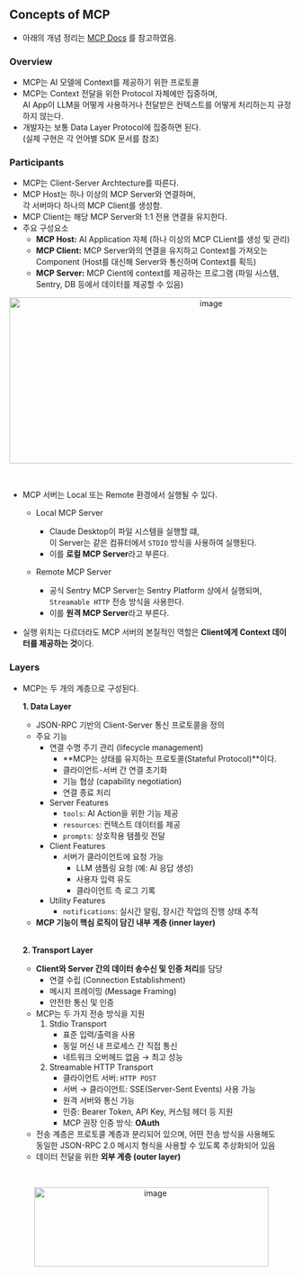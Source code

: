 ## Concepts of MCP
- 아래의 개념 정리는 [MCP Docs](https://modelcontextprotocol.io/docs/learn/architecture) 를 참고하였음.

### Overview
- MCP는 AI 모델에 Context를 제공하기 위한 프로토콜
- MCP는 Context 전달을 위한 Protocol 자체에만 집중하며,<br>
  AI App이 LLM을 어떻게 사용하거나 전달받은 컨텍스트를 어떻게 처리하는지 규정하지 않는다.
- 개발자는 보통 Data Layer Protocol에 집중하면 된다.  
  (실제 구현은 각 언어별 SDK 문서를 참조)

### Participants
- MCP는 Client-Server Archtecture를 따른다.
- MCP Host는 하나 이상의 MCP Server와 연결하며,<br>
  각 서버마다 하나의 MCP Client를 생성함.
- MCP Client는 해당 MCP Server와 1:1 전용 연결을 유지한다.
- 주요 구성요소
  - **MCP Host:** AI Application 자체 (하나 이상의 MCP CLient를 생성 및 관리)
  - **MCP Client:** MCP Server와의 연결을 유지하고 Context를 가져오는 Component (Host를 대신해 Server와 통신하며 Context를 획득)
  - **MCP Server:** MCP Cient에 context를 제공하는 프로그램 (파일 시스템, Sentry, DB 등에서 데이터를 제공할 수 있음)

<p align="center">
  <img width="702" height="295" alt="image" src="https://github.com/user-attachments/assets/061093a4-6564-4981-8ac5-a0a180db1ccc" />
</p>

<br>

- MCP 서버는 Local 또는 Remote 환경에서 실행될 수 있다.
  - Local MCP Server
    - Claude Desktop이 파일 시스템을 실행할 떄,<br>
      이 Server는 같은 컴퓨터에서 ```STDIO``` 방식을 사용하여 실행된다.
    - 이를 **로컬 MCP Server**라고 부른다.

  - Remote MCP Server
    - 공식 Sentry MCP Server는 Sentry Platform 상에서 실행되며, ```Streamable HTTP``` 전송 방식을 사용한다.
    - 이를 **원격 MCP Server**라고 부른다.

- 실행 위치는 다르더라도 MCP 서버의 본질적인 역할은 **Client에게 Context 데이터를 제공하는 것**이다.

### Layers
- MCP는 두 개의 계층으로 구성된다. <br>

  **1. Data Layer**
    - JSON-RPC 기반의 Client-Server 통신 프로토콜을 정의
    - 주요 기능
      - 연결 수명 주기 관리 (lifecycle management)
        - **MCP는 상태를 유지하는 프로토콜(Stateful Protocol)**이다.
        - 클라이언트-서버 간 연결 초기화
        - 기능 협상 (capability negotiation)
        - 연결 종료 처리
      - Server Features
        - ```tools```: AI Action을 위한 기능 제공
        - ```resources```: 컨텍스트 데이터를 제공
        - ```prompts```: 상호작용 템플릿 전달
      - Client Features
        - 서버가 클라이언트에 요청 가능
          - LLM 샘플링 요청 (예: AI 응답 생성)
          - 사용자 입력 유도
          - 클라이언트 측 로그 기록
      - Utility Features
        - ```notifications```: 실시간 알림, 장시간 작업의 진행 상태 추적
    - **MCP 기능이 핵심 로직이 담긴 내부 계층 (inner layer)**

  <br>

  **2. Transport Layer**
    - **Client와 Server 간의 데이터 송수신 및 인증 처리**를 담당
      - 연결 수립 (Connection Establishment)
      - 메시지 프레이밍 (Message Framing)
      - 안전한 통신 및 인증
    - MCP는 두 가지 전송 방식을 지원
      1. Stdio Transport
         - 표준 입력/출력을 사용
         - 동일 머신 내 프로세스 간 직접 통신
         - 네트워크 오버헤드 없음 → 최고 성능
      2. Streamable HTTP Transport
         - 클라이언트 서버: ```HTTP POST```
         - 서버 → 클라이언트: SSE(Server-Sent Events) 사용 가능
         - 원격 서버와 통신 가능
         - 인증: Bearer Token, API Key, 커스텀 헤더 등 지원
         - MCP 권장 인증 방식: **OAuth**
    - 전송 계층은 프로토콜 계층과 분리되어 있으며, 어떤 전송 방식을 사용해도<br> 동일한 JSON-RPC 2.0 메시지 형식을 사용할 수 있도록 추상화되어 있음    
    - 데이터 전달을 위한 **외부 계층 (outer layer)**

 <br>

<p align="center">
<img width="417" height="141" alt="image" src="https://github.com/user-attachments/assets/8f5a76d3-1992-44a6-8eb8-1c7e8dac1def" />
</p>


